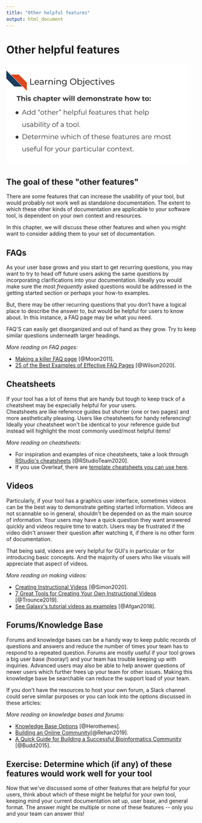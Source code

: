 ```yaml
---
title: "Other helpful features"
output: html_document
---
```




# Other helpful features

<img src="resources/images/10-other-features_files/figure-html//1cd434bkLer_CJ04GzpsZwzeEA9gjc5Ho6QimiHPbyEg_gd436f8053d_0_0.png" title="Learning Objectives. This chapter will demonstrate how to: Add other helpful features that help usability of a tool. Determine which of these features are most useful for your particular context." alt="Learning Objectives. This chapter will demonstrate how to: Add other helpful features that help usability of a tool. Determine which of these features are most useful for your particular context." width="480" />

## The goal of these "other features"

There are some features that can increase the usability of your tool, but would probably not work well as standalone documentation.
The extent to which these other kinds of documentation are applicable to your software tool, is dependent on your own context and resources.

In this chapter, we will discuss these other features and when you might want to consider adding them to your set of documentation.

## FAQs

As your user base grows and you start to get recurring questions, you may want to try to head off future users asking the same questions by incorporating clarifications into your documentation.
Ideally you would make sure the most _frequently_ asked questions would be addressed in the getting started section or perhaps your how-to examples.

But, there may be other recurring questions that you don’t have a logical place to describe the answer to, but would be helpful for users to know about. In this instance, a FAQ page may be what you need.

FAQ'S can easily get disorganized and out of hand as they grow.
Try to keep similar questions underneath larger headings.

_More reading on FAQ pages:_  

- [Making a killer FAQ page](https://www.socialmediatoday.com/content/10-tips-creating-killer-faq-page) [@Moon2011].  
- [25 of the Best Examples of Effective FAQ Pages](https://www.searchenginejournal.com/best-faq-page-examples/267709/) [@Wilson2020].  


## Cheatsheets

If your tool has a lot of items that are handy but tough to keep track of a cheatsheet may be especially helpful for your users.  
Cheatsheets are like reference guides but shorter (one or two pages) and more aesthetically pleasing.
Users like cheatsheets for handy referencing!
Ideally your cheatsheet won't be identical to your reference guide but instead will highlight the most commonly used/most helpful items!

_More reading on cheatsheets:_

- For inspiration and examples of nice cheatsheets, take a look through [RStudio's cheatsheets](https://www.rstudio.com/resources/cheatsheets/) [@RStudioTeam2020].  
- If you use Overleaf, there are [template cheatsheets you can use here](https://www.overleaf.com/gallery/tagged/cheat-sheet).  

## Videos

Particularly, if your tool has a graphics user interface, sometimes videos can be the best way to demonstrate getting started information.
Videos are not scannable so in general, shouldn't be depended on as the main source of information.
Your users may have a quick question they want answered quickly and videos require time to watch. Users may be frustrated if the video didn't answer their question after watching it, if there is no other form of documentation.

That being said, videos are very helpful for GUI's in particular or for introducing basic concepts.
And the majority of users who like visuals will appreciate that aspect of videos.

_More reading on making videos:_

- [Creating Instructional Videos](https://www.techsmith.com/blog/instructional-videos/) [@Simon2020].  
- [7 Great Tools for Creating Your Own Instructional Videos](https://helpdeskgeek.com/free-tools-review/7-great-tools-for-creating-your-own-video-tutorials/) [@Trounce2019].  
- [See Galaxy's tutorial videos as examples](https://training.galaxyproject.org/training-material/topics/introduction/) [@Afgan2018].  

## Forums/Knowledge Base

Forums and knowledge bases can be a handy way to keep public records of questions and answers and reduce the number of times your team has to respond to a repeated question.
Forums are mostly useful if your tool grows a big user base (hooray!) and your team has trouble keeping up with inquiries.
Advanced users may also be able to help answer questions of newer users which further frees up your team for other issues.
Making this knowledge base be searchable can reduce the support load of your team.  

If you don't have the resources to host your own forum, a Slack channel could serve similar purposes or you can look into the options discussed in these articles:

_More reading on knowledge bases and forums:_
  
- [Knowledge Base Options](https://herothemes.com/blog/best-knowledge-base-software/) [@Herothemes].  
- [Building an Online Community](https://geekflare.com/online-community-software/)[@Rehan2019].  
- [A Quick Guide for Building a Successful Bioinformatics Community](https://journals.plos.org/ploscompbiol/article?id=10.1371/journal.pcbi.1003972) [@Budd2015].  


## Exercise: Determine which (if any) of these features would work well for your tool

Now that we've discussed some of other features that are helpful for your users, think about which of these might be helpful for your own tool, keeping mind your current documentation set up, user base, and general format.
The answer might be multiple or none of these features -- only you and your team can answer this!
